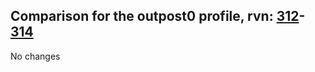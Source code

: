 ## Comparison for the outpost0 profile, rvn: [312](https://github.com/PRO100KatYT/FortniteProfileRevisions/tree/main/profiles/outpost0/312%20outpost0.json)-[314](https://github.com/PRO100KatYT/FortniteProfileRevisions/tree/main/profiles/outpost0/314%20outpost0.json)

No changes
